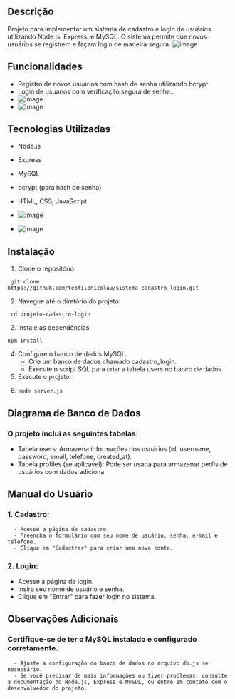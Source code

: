 
## Descrição
Projeto para implementar um sistema de cadastro e login de usuários utilizando Node.js, Express, e MySQL. O sistema permite que novos usuários se registrem e façam login de maneira segura.
![image](https://github.com/user-attachments/assets/9bf33f47-9272-4b53-9501-7e1e0e05d06d)

## Funcionalidades
- Registro de novos usuários com hash de senha utilizando bcrypt.
- Login de usuários com verificação segura de senha..
- ![image](https://github.com/user-attachments/assets/6cb25f36-4dc7-420f-892e-892b57325e52)
- ![image](https://github.com/user-attachments/assets/da7da32f-7bd4-4dd1-8d76-794a6bef21d5)



## Tecnologias Utilizadas
- Node.js
- Express
- MySQL
- bcrypt (para hash de senha)
- HTML, CSS, JavaScript
- ![image](https://github.com/user-attachments/assets/514d39fb-50ef-4650-808e-39aac49b85ef)

- ![image](https://github.com/user-attachments/assets/e5c4a829-107d-4421-ae92-a46142d6201c)



## Instalação
1. Clone o repositório:
 ```
  git clone https://github.com/teofilonicolau/sistema_cadastro_login.git

  ```
2. Navegue até o diretório do projeto:
 ```
  cd projeto-cadastro-login

```

3. Instale as dependências:
  ``` 
  npm install
  ```

4. Configure o banco de dados MySQL.
   - Crie um banco de dados chamado cadastro_login.
   - Execute o script SQL para criar a tabela users no banco de dados.
5. Execute o projeto:
6.  
     ``` 
    node server.js
   ```
## Diagrama de Banco de Dados
  ### O projeto inclui as seguintes tabelas:
  - Tabela users: Armazena informações dos usuários (id, username, password, email, telefone, created_at).
  - Tabela profiles (se aplicável): Pode ser usada para armazenar perfis de usuários com dados adiciona

## Manual do Usuário


### 1. Cadastro:
   
      - Acesse a página de cadastro.
      - Preencha o formulário com seu nome de usuário, senha, e-mail e telefone.
      - Clique em "Cadastrar" para criar uma nova conta.

### 2. Login:

  - Acesse a página de login.
  - Insira seu nome de usuário e senha.
  - Clique em "Entrar" para fazer login no sistema.

## Observações Adicionais
  ### Certifique-se de ter o MySQL instalado e configurado corretamente.
      - Ajuste a configuração do banco de dados no arquivo db.js se necessário.
      - Se você precisar de mais informações ou tiver problemas, consulte a documentação do Node.js, Express e MySQL, ou entre em contato com o desenvolvedor do projeto.
